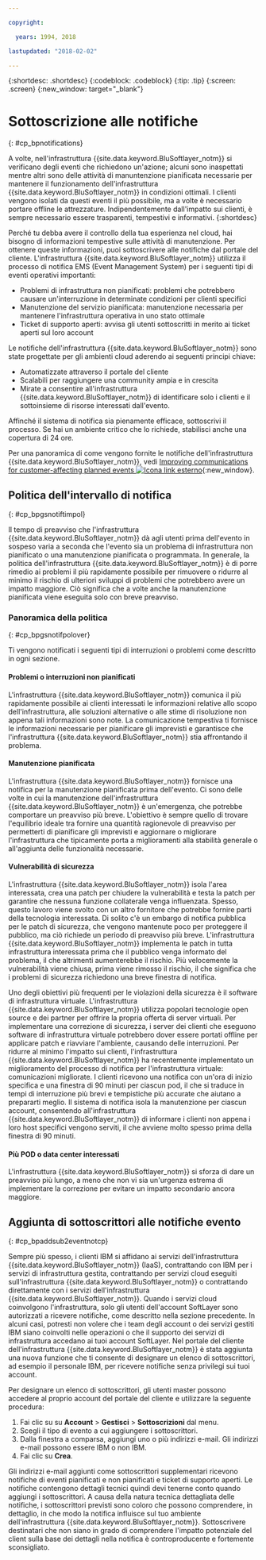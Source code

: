 ```yaml
---

copyright:

  years: 1994, 2018

lastupdated: "2018-02-02"

---
```


{:shortdesc: .shortdesc}
{:codeblock: .codeblock}
{:tip: .tip}
{:screen: .screen}
{:new_window: target="_blank"}


# Sottoscrizione alle notifiche
{: #cp_bpnotifications}

A volte, nell'infrastruttura {{site.data.keyword.BluSoftlayer_notm}} si verificano degli eventi che richiedono un'azione; alcuni sono inaspettati mentre altri sono delle attività di manuntenzione pianificata necessarie per mantenere il funzionamento dell'infrastruttura {{site.data.keyword.BluSoftlayer_notm}} in condizioni ottimali. I clienti vengono isolati da questi eventi il più possibile, ma a volte è necessario portare offline le attrezzature. Indipendentemente dall'impatto sui clienti, è sempre necessario essere trasparenti, tempestivi e informativi.
{:shortdesc}

Perché tu debba avere il controllo della tua esperienza nel cloud, hai bisogno di informazioni tempestive sulle attività di manutenzione. Per ottenere queste informazioni, puoi sottoscrivere alle notifiche dal portale del cliente. L'infrastruttura {{site.data.keyword.BluSoftlayer_notm}} utilizza il processo di notifica EMS (Event Management System) per i seguenti tipi di eventi operativi importanti:
* Problemi di infrastruttura non pianificati: problemi che potrebbero causare un'interruzione in determinate condizioni per clienti specifici
* Manutenzione del servizio pianificata: manutenzione necessaria per mantenere l'infrastruttura operativa in uno stato ottimale
* Ticket di supporto aperti: avvisa gli utenti sottoscritti in merito ai ticket aperti sul loro account

Le notifiche dell'infrastruttura {{site.data.keyword.BluSoftlayer_notm}} sono state progettate per gli ambienti cloud aderendo ai seguenti principi chiave:
* Automatizzate attraverso il portale del cliente
* Scalabili per raggiungere una community ampia e in crescita
* Mirate a consentire all'infrastruttura {{site.data.keyword.BluSoftlayer_notm}} di identificare solo i clienti e il sottoinsieme di risorse interessati dall'evento.

Affinché il sistema di notifica sia pienamente efficace, sottoscrivi il processo. Se hai un ambiente critico che lo richiede, stabilisci anche una copertura di 24 ore.

Per una panoramica di come vengono fornite le notifiche dell'infrastruttura {{site.data.keyword.BluSoftlayer_notm}}, vedi [Improving communications for customer-affecting planned events ![Icona link esterno](../icons/launch-glyph.svg)](http://blog.softlayer.com/2014/improving-communications-customer-affecting-planned-events){:new_window}.

## Politica dell'intervallo di notifica
{: #cp_bpgsnotiftimpol}

Il tempo di preavviso che l'infrastruttura {{site.data.keyword.BluSoftlayer_notm}} dà agli utenti prima dell'evento in sospeso varia a seconda che l'evento sia un problema di infrastruttura non pianificato o una manutenzione pianificata o programmata. In generale, la politica dell'infrastruttura {{site.data.keyword.BluSoftlayer_notm}} è di porre rimedio ai problemi il più rapidamente possibile per rimuovere o ridurre al minimo il rischio di ulteriori sviluppi di problemi che potrebbero avere un impatto maggiore. Ciò significa che a volte anche la manutenzione pianificata viene eseguita solo con breve preavviso.

### Panoramica della politica
{: #cp_bpgsnotifpolover}

Ti vengono notificati i seguenti tipi di interruzioni o problemi come descritto in ogni sezione.

#### Problemi o interruzioni non pianificati
L'infrastruttura {{site.data.keyword.BluSoftlayer_notm}} comunica il più rapidamente possibile ai clienti interessati le informazioni relative allo scopo dell'infrastruttura, alle soluzioni alternative o alle stime di risoluzione non appena tali informazioni sono note. La comunicazione tempestiva ti fornisce le informazioni necessarie per pianificare gli imprevisti e garantisce che l'infrastruttura {{site.data.keyword.BluSoftlayer_notm}} stia affrontando il problema.

#### Manutenzione pianificata
L'infrastruttura {{site.data.keyword.BluSoftlayer_notm}} fornisce una notifica per la manutenzione pianificata prima dell'evento. Ci sono delle volte in cui la manutenzione dell'infrastruttura {{site.data.keyword.BluSoftlayer_notm}} è un'emergenza, che potrebbe comportare un preavviso più breve. L'obiettivo è sempre quello di trovare l'equilibrio ideale tra fornire una quantità ragionevole di preavviso per permetterti di pianificare gli imprevisti e aggiornare o migliorare l'infrastruttura che tipicamente porta a miglioramenti alla stabilità generale o all'aggiunta delle funzionalità necessarie.

#### Vulnerabilità di sicurezza
L'infrastruttura {{site.data.keyword.BluSoftlayer_notm}} isola l'area interessata, crea una patch per chiudere la vulnerabilità e testa la patch per garantire che nessuna funzione collaterale venga influenzata. Spesso, questo lavoro viene svolto con un altro fornitore che potrebbe fornire parti della tecnologia interessata. Di solito c'è un embargo di notifica pubblica per le patch di sicurezza, che vengono mantenute poco per proteggere il pubblico, ma ciò richiede un periodo di preavviso più breve. L'infrastruttura {{site.data.keyword.BluSoftlayer_notm}} implementa le patch in tutta infrastruttura interessata prima che il pubblico venga informato del problema, il che altrimenti aumenterebbe il rischio. Più velocemente la vulnerabilità viene chiusa, prima viene rimosso il rischio, il che significa che i problemi di sicurezza richiedono una breve finestra di notifica.

Uno degli obiettivi più frequenti per le violazioni della sicurezza è il software di infrastruttura virtuale. L'infrastruttura {{site.data.keyword.BluSoftlayer_notm}} utilizza popolari tecnologie open source e dei partner per offrire la propria offerta di server virtuali. Per implementare una correzione di sicurezza, i server dei clienti che eseguono software di infrastruttura virtuale potrebbero dover essere portati offline per applicare patch e riavviare l'ambiente, causando delle interruzioni. Per ridurre al minimo l'impatto sui clienti, l'infrastruttura {{site.data.keyword.BluSoftlayer_notm}} ha recentemente implementato un miglioramento del processo di notifica per l'infrastruttura virtuale: comunicazioni migliorate. I clienti ricevono una notifica con un'ora di inizio specifica e una finestra di 90 minuti per ciascun pod, il che si traduce in tempi di interruzione più brevi e tempistiche più accurate che aiutano a prepararti meglio. Il sistema di notifica isola la manutenzione per ciascun account, consentendo all'infrastruttura {{site.data.keyword.BluSoftlayer_notm}} di informare i clienti non appena i loro host specifici vengono serviti, il che avviene molto spesso prima della finestra di 90 minuti.

#### Più POD o data center interessati
L'infrastruttura {{site.data.keyword.BluSoftlayer_notm}} si sforza di dare un preavviso più lungo, a meno che non vi sia un'urgenza estrema di implementare la correzione per evitare un impatto secondario ancora maggiore.


## Aggiunta di sottoscrittori alle notifiche evento
{: #cp_bpaddsub2eventnotcp}

Sempre più spesso, i clienti IBM si affidano ai servizi dell'infrastruttura {{site.data.keyword.BluSoftlayer_notm}} (IaaS), contrattando con IBM per i servizi di infrastruttura gestita, contrattando per servizi cloud eseguiti sull'infrastruttura {{site.data.keyword.BluSoftlayer_notm}} o contrattando direttamente con i servizi dell'infrastruttura {{site.data.keyword.BluSoftlayer_notm}}. Quando i servizi cloud coinvolgono l'infrastruttura, solo gli utenti dell'account SoftLayer sono autorizzati a ricevere notifiche, come descritto nella sezione precedente. In alcuni casi, potresti non volere che i team degli account o dei servizi gestiti IBM siano coinvolti nelle operazioni o che il supporto dei servizi di infrastruttura accedano ai tuoi account SoftLayer. Nel portale del cliente dell'infrastruttura {{site.data.keyword.BluSoftlayer_notm}} è stata aggiunta una nuova funzione che ti consente di designare un elenco di sottoscrittori, ad esempio il personale IBM, per ricevere notifiche senza privilegi sui tuoi account.

Per designare un elenco di sottoscrittori, gli utenti master possono accedere al proprio account del portale del cliente e utilizzare la seguente procedura:
1. Fai clic su su **Account** > **Gestisci** > **Sottoscrizioni** dal menu.
2. Scegli il tipo di evento a cui aggiungere i sottoscrittori.
2. Dalla finestra a comparsa, aggiungi uno o più indirizzi e-mail. Gli indirizzi e-mail possono essere IBM o non IBM.
3. Fai clic su **Crea**.

Gli indirizzi e-mail aggiunti come sottoscrittori supplementari ricevono notifiche di eventi pianificati e non pianificati e ticket di supporto aperti. Le notifiche contengono dettagli tecnici quindi devi tenerne conto quando aggiungi i sottoscrittori. A causa della natura tecnica dettagliata delle notifiche, i sottoscrittori previsti sono coloro che possono comprendere, in dettaglio, in che modo la notifica influisce sul tuo ambiente dell'infrastruttura {{site.data.keyword.BluSoftlayer_notm}}. Sottoscrivere destinatari che non siano in grado di comprendere l'impatto potenziale del client sulla base dei dettagli nella notifica è controproducente e fortemente sconsigliato.
